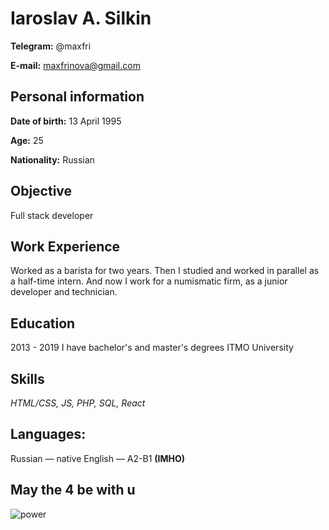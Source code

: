 # **Iaroslav A. Silkin**

**Telegram:** @maxfri

**E-mail:** maxfrinova@gmail.com

## Personal information

**Date of birth:** 13 April 1995

**Age:** 25

**Nationality:** Russian

## Objective 

Full stack developer

## Work Experience

Worked as a barista for two years. 
Then I studied and worked in parallel as a half-time intern.
And now I work for a numismatic firm, as a junior developer and technician.

## Education

2013 - 2019
I have bachelor's and master's degrees ITMO University

## Skills 
*HTML/CSS, JS, PHP, SQL, React*

## Languages:

Russian — native
English — A2-B1 **(IMHO)**

## May the 4 be with u
![power](https://memepedia.ru/wp-content/uploads/2019/12/ekl0rtiwksaddd6.jpg)
